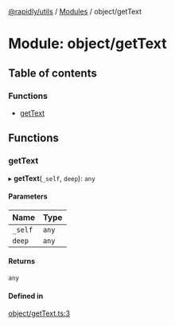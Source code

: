[@rapidly/utils](../README.md) / [Modules](../modules.md) / object/getText

# Module: object/getText

## Table of contents

### Functions

- [getText](object_getText.md#gettext)

## Functions

### getText

▸ **getText**(`_self`, `deep`): `any`

#### Parameters

| Name | Type |
| :------ | :------ |
| `_self` | `any` |
| `deep` | `any` |

#### Returns

`any`

#### Defined in

[object/getText.ts:3](https://github.com/canguser/rapidly-utils/blob/e56fad9/main/object/getText.ts#L3)
